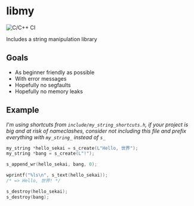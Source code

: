 # libmy

![C/C++ CI](https://github.com/TanguyAndreani/libmy/workflows/C/C++%20CI/badge.svg)

Includes a string manipulation library

## Goals

- As beginner friendly as possible
- With error messages
- Hopefully no segfaults
- Hopefully no memory leaks

## Example

*I'm using shortcuts from `include/my_string_shortcuts.h`, if your project
is big and at risk of nameclashes, consider not including this file and
prefix everything with `my_string_` instead of `s_`*

```c
my_string *hello_sekai = s_create(L"Hello, 世界");
my_string *bang = s_create(L"!");

s_append_wr(hello_sekai, bang, 0);

wprintf("%ls\n", s_text(hello_sekai));
/* => Hello, 世界! */

s_destroy(hello_sekai);
s_destroy(bang);
```
